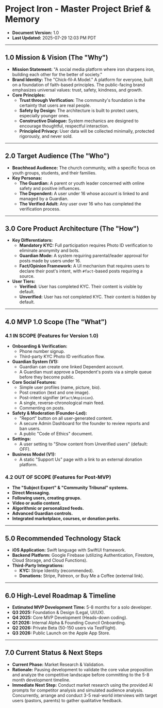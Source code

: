 # Project Iron - Master Project Brief & Memory

- **Document Version:** 1.0
- **Last Updated:** 2025-07-29 12:03 PM PDT

---

## 1.0 Mission & Vision (The "Why")

- **Mission Statement:** "A social media platform where iron sharpens iron, building each other for the better of society."
- **Brand Identity:** The "Chick-fil-A Model." A platform for everyone, built on a foundation of faith-based principles. The public-facing brand emphasizes universal values: trust, safety, kindness, and growth.
- **Core Principles:**
    - **Trust through Verification:** The community's foundation is the certainty that users are real people.
    - **Safety by Design:** The architecture is built to protect users, especially younger ones.
    - **Constructive Dialogue:** System mechanics are designed to encourage thoughtful, respectful interaction.
    - **Principled Privacy:** User data will be collected minimally, protected rigorously, and never sold.

---

## 2.0 Target Audience (The "Who")

- **Beachhead Audience:** The church community, with a specific focus on youth groups, students, and their families.
- **Key Personas:**
    - **The Guardian:** A parent or youth leader concerned with online safety and positive influences.
    - **The Dependent:** A user under 16 whose account is linked to and managed by a Guardian.
    - **The Verified Adult:** Any user over 16 who has completed the verification process.

---

## 3.0 Core Product Architecture (The "How")

- **Key Differentiators:**
    - **Mandatory KYC:** Full participation requires Photo ID verification to eliminate anonymity and bots.
    - **Guardian Mode:** A system requiring parental/leader approval for posts made by users under 16.
    - **Fact/Opinion Framework:** A UI mechanism that requires users to declare their post's intent, with `#fact`-based posts requiring a source.
- **User Tiers:**
    - **Verified:** User has completed KYC. Their content is visible by default.
    - **Unverified:** User has not completed KYC. Their content is hidden by default.

---

## 4.0 MVP 1.0 Scope (The "What")

### **4.1 IN SCOPE (Features for Version 1.0)**

- **Onboarding & Verification:**
    - Phone number signup.
    - Third-party KYC Photo ID verification flow.
- **Guardian System (V1):**
    - Guardian can create one linked Dependent account.
    - A Guardian must approve a Dependent's posts via a simple queue before they become public.
- **Core Social Features:**
    - Simple user profiles (name, picture, bio).
    - Post creation (text and one image).
    - Post-intent signifier (`#fact`/`#opinion`).
    - A single, reverse-chronological main feed.
    - Commenting on posts.
- **Safety & Moderation (Founder-Led):**
    - "Report" button on all user-generated content.
    - A secure Admin Dashboard for the founder to review reports and ban users.
    - A public "Code of Ethics" document.
- **Settings:**
    - A user setting to "Show content from Unverified users" (default: OFF).
- **Business Model (V1):**
    - A static "Support Us" page with a link to an external donation platform.

### **4.2 OUT OF SCOPE (Features for Post-MVP)**

- **The "Subject Expert" & "Community Tribunal" systems.**
- **Direct Messaging.**
- **Following users, creating groups.**
- **Video or audio content.**
- **Algorithmic or personalized feeds.**
- **Advanced Guardian controls.**
- **Integrated marketplace, courses, or donation perks.**

---

## 5.0 Recommended Technology Stack

- **iOS Application:** Swift language with SwiftUI framework.
- **Backend Platform:** Google Firebase (utilizing Authentication, Firestore, Cloud Storage, and Cloud Functions).
- **Third-Party Integrations:**
    - **KYC:** Stripe Identity (recommended).
    - **Donations:** Stripe, Patreon, or Buy Me a Coffee (external link).

---

## 6.0 High-Level Roadmap & Timeline

- **Estimated MVP Development Time:** 5-8 months for a solo developer.
- **Q3 2025:** Foundation & Design (Legal, UI/UX).
- **Q4 2025:** Core MVP Development (Heads-down coding).
- **Q1 2026:** Internal Alpha & Founding Council Onboarding.
- **Q2 2026:** Private Beta (50-150 users via TestFlight).
- **Q3 2026:** Public Launch on the Apple App Store.

---

## 7.0 Current Status & Next Steps

- **Current Phase:** Market Research & Validation.
- **Rationale:** Pausing development to validate the core value proposition and analyze the competitive landscape before committing to the 5-8 month development timeline.
- **Immediate Next Step:** Conduct market research using the provided AI prompts for competitor analysis and simulated audience analysis. Concurrently, arrange and conduct 3-5 real-world interviews with target users (pastors, parents) to gather qualitative feedback.